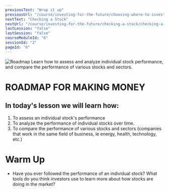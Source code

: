 ```yaml
---
previousText: "Wrap it up"
previousUrl: "/course/investing-for-the-future/choosing-where-to-invest/summary"
nextText: "Checking a Stock"
nextUrl: "/course/investing-for-the-future/checking-a-stock/checking-a-stock"
lastLession: "false"
lastSession: "false"
courseModuleId: "6"
sessionId: "2"
pageId: "6"
---
```




![Roadmap](/assets/img/roadmap.png)
<sparkle-character-intro class="shift-up-overlap" position="right" character="yuna">
Learn how to assess and analyze individual stock performance, and compare the performance of various stocks and sectors.</sparkle-character-intro>

# ROADMAP FOR MAKING MONEY
## In today's lesson we will learn how:
1. To assess an individual stock's performance
2. To analyze the performance of individual stocks over time.
3. To compare the performance of various stocks and sectors (companies that work in the same field of business, ie energy, health, technology, etc.)


# Warm Up
- Have you ever followed the performance of an individual stock? What tools do you think investors use to learn more about how stocks are doing in the market?